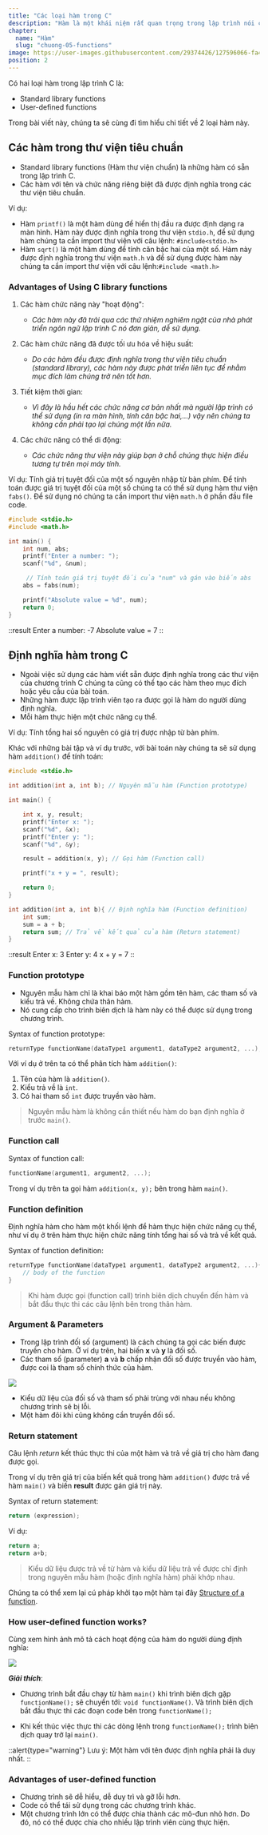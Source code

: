 ```yaml
---
title: "Các loại hàm trong C"
description: "Hàm là một khái niệm rất quan trọng trong lập trình nói chung và lập trình C. Trong đó có hai kiểu hàm quan trọng: Standard Library Functions và User-Defined Functions. Trong bài viết này, chúng mình sẽ đặt tập trung vào hai loại hàm này để giúp bạn hiểu rõ về tầm quan trọng và cách sử dụng của chúng."
chapter:
  name: "Hàm"
  slug: "chuong-05-functions"
image: https://user-images.githubusercontent.com/29374426/127596066-fa46df01-982f-4a72-b6d1-f7d8f5c5a9b3.png
position: 2
---
```


Có hai loại hàm trong lập trình C là:

- Standard library functions
- User-defined functions

Trong bài viết này, chúng ta sẽ cùng đi tìm hiểu chi tiết về 2 loại hàm này.

## Các hàm trong thư viện tiêu chuẩn

- Standard library functions (Hàm thư viện chuẩn) là những hàm có sẵn trong lập trình C.
- Các hàm với tên và chức năng riêng biệt đã được định nghĩa trong các thư viện tiêu chuẩn.

Ví dụ:

- Hàm `printf()` là một hàm dùng để hiển thị đầu ra được định dạng ra màn hình. Hàm này
  được định nghĩa trong thư viện `stdio.h`, để sử dụng hàm chúng ta cần import thư viện
  với câu lệnh: `#include<stdio.h>`
- Hàm `sqrt()` là một hàm dùng để tính căn bậc hai của một số. Hàm này được định nghĩa trong
  thư viện `math.h` và để sử dụng được hàm này chúng ta cần import thư viện với câu lệnh:`#include <math.h>`

### Advantages of Using C library functions

1. Các hàm chức năng này "hoạt động":

   - _Các hàm này đã trải qua các thử nhiệm nghiêm ngặt của nhà phát triển ngôn ngữ lập trình C nó đơn giản, dễ sử dụng._

2. Các hàm chức năng đã được tối ưu hóa về hiệu suất:

   - _Do các hàm đều được định nghĩa trong thư viện tiêu chuẩn (standard library), các hàm này được phát triển liên tục để nhằm mục đích làm chúng trở nên tốt hơn._

3. Tiết kiệm thời gian:

   - _Vì đây là hầu hết các chức năng cơ bản nhất mà người lập trình có thể sử dụng (in ra màn hình, tính căn bậc hai,...) vậy nên chúng ta không cần phải tạo lại chúng một lần nữa._

4. Các chức năng có thể di động:
   - _Các chức năng thư viện này giúp bạn ở chỗ chúng thực hiện điều tương tự trên mọi máy tính._

Ví dụ: Tính giá trị tuyệt đối của một số nguyên nhập từ bàn phím.
Để tính toán được giá trị tuyệt đối của một số chúng ta có thể sử dụng hàm thư viện `fabs()`. Để sử dụng
nó chúng ta cần import thư viện `math.h` ở phần đầu file code.

```cpp
#include <stdio.h>
#include <math.h>

int main() {
    int num, abs;
    printf("Enter a number: ");
    scanf("%d", &num);

     // Tính toán giá trị tuyệt đối của "num" và gán vào biến abs
    abs = fabs(num);

    printf("Absolute value = %d", num);
    return 0;
}
```

::result
Enter a number: -7
Absolute value = 7
::

## Định nghĩa hàm trong C

- Ngoài việc sử dụng các hàm viết sẵn được định nghĩa trong các thư viện của chương trình C
  chúng ta cũng có thể tạo các hàm theo mục đích hoặc yêu cầu của bài toán.
- Những hàm được lập trình viên tạo ra được gọi là hàm do người dùng định nghĩa.
- Mỗi hàm thực hiện một chức năng cụ thể.

Ví dụ: Tính tổng hai số nguyên có giá trị được nhập từ bàn phím.

Khác với những bài tập và ví dụ trước, với bài toán này chúng ta sẽ sử dụng hàm `addition()` để tính toán:

```cpp
#include <stdio.h>

int addition(int a, int b); // Nguyên mẫu hàm (Function prototype)

int main() {

    int x, y, result;
    printf("Enter x: ");
    scanf("%d", &x);
    printf("Enter y: ");
    scanf("%d", &y);

    result = addition(x, y); // Gọi hàm (Function call)

    printf("x + y = ", result);

    return 0;
}

int addition(int a, int b){ // Định nghĩa hàm (Function definition)
    int sum;
    sum = a + b;
    return sum; // Trả về kết quả của hàm (Return statement)
}
```

::result
Enter x: 3
Enter y: 4
x + y = 7
::

### Function prototype

- Nguyên mẫu hàm chỉ là khai báo một hàm gồm tên hàm, các tham số và kiểu trả về. Không chứa
  thân hàm.
- Nó cung cấp cho trình biên dịch là hàm này có thể được sử dụng trong chương trình.

Syntax of function prototype:

```cpp
returnType functionName(dataType1 argument1, dataType2 argument2, ...);
```

Với ví dụ ở trên ta có thể phân tích hàm `addition()`:

1. Tên của hàm là `addition()`.
2. Kiểu trả về là `int`.
3. Có hai tham số `int` được truyền vào hàm.

> Nguyên mẫu hàm là không cần thiết nếu hàm do bạn định nghĩa ở trước `main()`.

### Function call

Syntax of function call:

```cpp
functionName(argument1, argument2, ...);
```

Trong ví dụ trên ta gọi hàm `addition(x, y);` bên trong hàm `main()`.

### Function definition

Định nghĩa hàm cho hàm một khối lệnh để hàm thực hiện chức năng cụ thể, như ví dụ ở trên hàm thực hiện chức năng tính tổng hai số và trả về kết quả.

Syntax of function definition:

```cpp
returnType functionName(dataType1 argument1, dataType2 argument2, ...){
    // body of the function
}
```

> Khi hàm được gọi (function call) trình biên dịch chuyển đến hàm và bắt đầu thực thi các câu lệnh bên trong thân hàm.

### Argument & Parameters

- Trong lập trình đối số (argument) là cách chúng ta gọi các biến được truyền cho hàm. Ở ví dụ trên, hai biến **x** và **y** là đối số.
- Các tham số (parameter) **a** và **b** chấp nhận đối số được truyền vào hàm, được coi là tham số chính thức của hàm.

<img src="https://github.com/KungfutechAcademy/Course-C-Fundamentals/blob/master/Images/c-function-argument-and-parameter.jpg">

- Kiểu dữ liệu của đối số và tham số phải trùng với nhau nếu không chương trình sẽ bị lỗi.
- Một hàm đôi khi cũng không cần truyền đối số.

### Return statement

Câu lệnh _return_ kết thúc thực thi của một hàm và trả về giá trị cho hàm đang được gọi.

Trong ví dụ trên giá trị của biến kết quả trong hàm `addition()` được trả về hàm `main()` và biến **result** được gán giá trị này.

Syntax of return statement:

```cpp
return (expression);
```

Ví dụ:

```cpp
return a;
return a+b;
```

> Kiểu dữ liệu được trả về từ hàm và kiểu dữ liệu trả về được chỉ định trong nguyên mẫu hàm (hoặc định nghĩa hàm) phải khớp nhau.

Chúng ta có thể xem lại cú pháp khởi tạo một hàm tại đây [Structure of a function](<https://github.com/KungfutechAcademy/Course-C-Fundamentals/blob/master/5.%20Functions%20(coming%20soon)/1.%20Structure%20of%20a%20function.md>).

### How user-defined function works?

Cùng xem hình ảnh mô tả cách hoạt động của hàm do người dùng định nghĩa:

<img src="https://github.com/KungfutechAcademy/Course-C-Fundamentals/blob/master/Images/c-function-how-user-defined-function-work.jpg">

**_Giải thích_**:

- Chương trình bắt đầu chạy từ hàm `main()` khi trình biên dịch gặp `functionName();` sẽ chuyển tới: `void functionName()`. Và trình biên dịch bắt đầu thực thi các đoạn code bên trong `functionName();`

- Khi kết thúc việc thực thi các dòng lệnh trong `functionName();` trình biên dịch quay trở lại `main()`.

::alert{type="warning"}
Lưu ý: Một hàm với tên được định nghĩa phải là duy nhất.
::

### Advantages of user-defined function

- Chương trình sẽ dễ hiểu, dễ duy trì và gỡ lỗi hơn.
- Code có thể tái sử dụng trong các chương trình khác.
- Một chương trình lớn có thể được chia thành các mô-đun nhỏ hơn. Do đó, nó có thể được chia cho nhiều lập trình viên cùng thực hiện.
